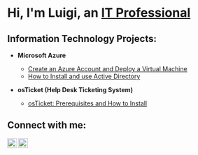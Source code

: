 <h1>Hi, I'm Luigi, an <a href="https://www.linkedin.com/in/karl-luigi-carpio">IT Professional</a></h1>

<h2>Information Technology Projects:</h2>

- <b>Microsoft Azure</b>
  - [Create an Azure Account and Deploy a Virtual Machine](https://github.com/klcarpio/Create-an-Azure-Account-and-Deploy-a-Virtual-Machine)
  - [How to Install and use Active Directory](https://github.com/klcarpio/How-to-setup-Active-Directory-on-an-Azure-VM)

- <b>osTicket (Help Desk Ticketing System)</b>
  - [osTicket: Prerequisites and How to Install](https://github.com/klcarpio/osTicket-Prerequisites-and-How-to-Install)

<h2>Connect with me:</h2>

[<img align="left" alt="Josh | LinkedIn" width="22px" src="https://cdn.jsdelivr.net/npm/simple-icons@v3/icons/linkedin.svg" />][linkedin]
[<img align="left" alt="Josh | Instagram" width="22px" src="https://cdn.jsdelivr.net/npm/simple-icons@v3/icons/instagram.svg" />][instagram]

[instagram]: https://www.instagram.com/klcarpio
[linkedin]: https://www.linkedin.com/in/karl-luigi-carpio
